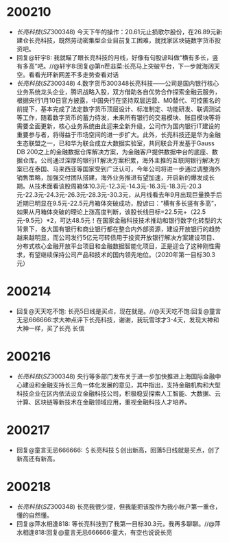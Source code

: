 # 200210
- $长亮科技(SZ300348)$ 今天下午的操作：20.61元止损歌尔股份，在26.89元新建仓长亮科技，既然劳动密集型企业目前复工困难，就找家区块链数字货币投资吧。
- 回复@轩宇8: 我就瞄了眼长亮科技的月线，好像有句股谚叫做“横有多长，竖有多高”吧。//@轩宇8:回复@第n茬韭菜:长亮马上突破平台，下一步就海阔天空。看看光环新网差不多走势查看对话
- $长亮科技(SZ300348)$ 4.数字货币300348长亮科技——公司是国内银行核心业务系统龙头企业，腾讯战略入股，双方借助各自优势合作探索金融云服务，根据央行1月10日官方披露，中国央行在坚持双层运营、M0替代、可控匿名的前提下，基本完成了法定数字货币顶层设计、标准制定、功能研发、联调测试等工作，随着数字货币的蓄力待发，未来所有银行的交易模块、账目模块等将需要全面更新，核心业务系统由此迎来全新升级，公司作为国内银行IT建设的重要参与者，将得益于市场空间的进一步扩大。此外，长亮科技还是华为金融生态联盟之一，已和华为联合成立大数据实验室，共同联合开发基于Gauss DB 200之上的金融数据仓库解决方案，为金融客户提供数据中台的底座、数据仓库。公司通过深厚的银行IT解决方案积累，海外主推的互联网银行解决方案已在泰国、马来西亚等国家受到广泛认可，今年公司将进一步通过调整海外销售策略，加强交付团队搭建，海外业务推进有望加速，开启新的爆发成长期。从技术面看该股周箱体10.3元-12.3元-14.3元-16.3元-18.3元-20.3元-22.3元-24.3元-26.3元-28.3元-30.3元，从月线看去年9月出现巨量换手后近期已明显在9.5元-22.5元月箱体突破成功，股谚曰：“横有多长竖有多高”，如果从月箱体突破的理论上涨高度判断，该股长线目标=22.5元+（22.5元-9.5元）*2，可达48.5元！在国家金融科技技术推动和银行数字化转型的大背景下，各大国有银行和商业银行都在整合内外部资源，建设开放银行的趋势越来越明显，而公司发行5亿元可转债用于投资开放银行解决方案建设项目、分布式核心金融开放平台项目和金融数据智能化项目，正是迎合了这种刚性需求，有望继续保持公司产品和技术的国内领先地位。（2020年第一目标30.3元）

# 200214
- 回复@天天吃不饱: 长亮5日线是买点，现在就是。//@天天吃不饱:回复@童言无忌666666:求大神点评下长亮科技，谢谢，我玩雪球才3-4天，发现大神和大神一样，买了长亮 长信

# 200216
- $长亮科技(SZ300348)$ 央行等多部门发布关于进一步加快推进上海国际金融中心建设和金融支持长三角一体化发展的意见，其中指出，支持金融机构和大型科技企业在区内依法设立金融科技公司，积极稳妥探索人工智能、大数据、云计算、区块链等新技术在金融领域应用，重视金融科技人才培养。

# 200217
- 回复@童言无忌666666: ＄长亮科技＄创出新高，回落5日线就是买点，创了新高还有新高。

# 200218
- $长亮科技(SZ300348)$ 长亮我很少提，但我能把该股作为我小帐户第一重仓，懂的自然懂。
- 回复@萍水相逢818: 等长亮科技到了我第一目标30.3元，我再多聊聊。//@萍水相逢818:回复@童言无忌666666:童大，有空也说说长亮